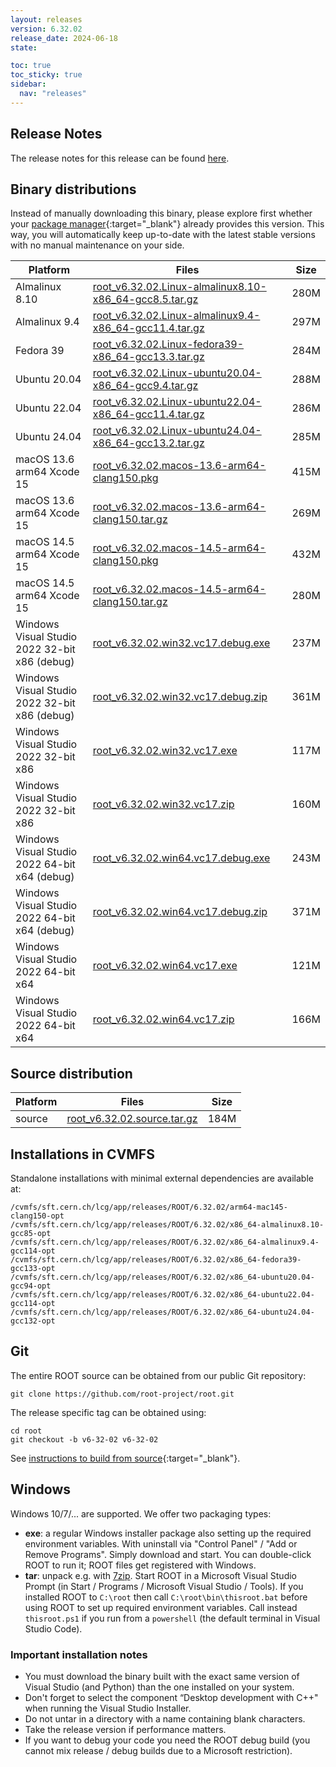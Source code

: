 ```yaml
---
layout: releases
version: 6.32.02
release_date: 2024-06-18
state:

toc: true
toc_sticky: true
sidebar:
  nav: "releases"
---
```



## Release Notes

The release notes for this release can be found [here](https://root.cern/doc/v632/release-notes.html#release-6.32.02).

## Binary distributions

Instead of manually downloading this binary, please explore first whether your [package manager](../../install/#install-via-a-package-manager){:target="\_blank"} already provides this version.
This way, you will automatically keep up-to-date with the latest stable versions with no manual maintenance on your side.

| Platform       | Files | Size |
|-----------|-------|-----|
| Almalinux 8.10 | [root_v6.32.02.Linux-almalinux8.10-x86_64-gcc8.5.tar.gz](https://root.cern/download/root_v6.32.02.Linux-almalinux8.10-x86_64-gcc8.5.tar.gz) | 280M |
| Almalinux 9.4 | [root_v6.32.02.Linux-almalinux9.4-x86_64-gcc11.4.tar.gz](https://root.cern/download/root_v6.32.02.Linux-almalinux9.4-x86_64-gcc11.4.tar.gz) | 297M |
| Fedora 39 | [root_v6.32.02.Linux-fedora39-x86_64-gcc13.3.tar.gz](https://root.cern/download/root_v6.32.02.Linux-fedora39-x86_64-gcc13.3.tar.gz) | 284M |
| Ubuntu 20.04 | [root_v6.32.02.Linux-ubuntu20.04-x86_64-gcc9.4.tar.gz](https://root.cern/download/root_v6.32.02.Linux-ubuntu20.04-x86_64-gcc9.4.tar.gz) | 288M |
| Ubuntu 22.04 | [root_v6.32.02.Linux-ubuntu22.04-x86_64-gcc11.4.tar.gz](https://root.cern/download/root_v6.32.02.Linux-ubuntu22.04-x86_64-gcc11.4.tar.gz) | 286M |
| Ubuntu 24.04 | [root_v6.32.02.Linux-ubuntu24.04-x86_64-gcc13.2.tar.gz](https://root.cern/download/root_v6.32.02.Linux-ubuntu24.04-x86_64-gcc13.2.tar.gz) | 285M |
| macOS 13.6 arm64 Xcode 15 | [root_v6.32.02.macos-13.6-arm64-clang150.pkg](https://root.cern/download/root_v6.32.02.macos-13.6-arm64-clang150.pkg) | 415M |
| macOS 13.6 arm64 Xcode 15 | [root_v6.32.02.macos-13.6-arm64-clang150.tar.gz](https://root.cern/download/root_v6.32.02.macos-13.6-arm64-clang150.tar.gz) | 269M |
| macOS 14.5 arm64 Xcode 15 | [root_v6.32.02.macos-14.5-arm64-clang150.pkg](https://root.cern/download/root_v6.32.02.macos-14.5-arm64-clang150.pkg) | 432M |
| macOS 14.5 arm64 Xcode 15 | [root_v6.32.02.macos-14.5-arm64-clang150.tar.gz](https://root.cern/download/root_v6.32.02.macos-14.5-arm64-clang150.tar.gz) | 280M |
| Windows Visual Studio 2022 32-bit x86  (debug) | [root_v6.32.02.win32.vc17.debug.exe](https://root.cern/download/root_v6.32.02.win32.vc17.debug.exe) | 237M |
| Windows Visual Studio 2022 32-bit x86  (debug) | [root_v6.32.02.win32.vc17.debug.zip](https://root.cern/download/root_v6.32.02.win32.vc17.debug.zip) | 361M |
| Windows Visual Studio 2022 32-bit x86  | [root_v6.32.02.win32.vc17.exe](https://root.cern/download/root_v6.32.02.win32.vc17.exe) | 117M |
| Windows Visual Studio 2022 32-bit x86  | [root_v6.32.02.win32.vc17.zip](https://root.cern/download/root_v6.32.02.win32.vc17.zip) | 160M |
| Windows Visual Studio 2022 64-bit x64  (debug) | [root_v6.32.02.win64.vc17.debug.exe](https://root.cern/download/root_v6.32.02.win64.vc17.debug.exe) | 243M |
| Windows Visual Studio 2022 64-bit x64  (debug) | [root_v6.32.02.win64.vc17.debug.zip](https://root.cern/download/root_v6.32.02.win64.vc17.debug.zip) | 371M |
| Windows Visual Studio 2022 64-bit x64  | [root_v6.32.02.win64.vc17.exe](https://root.cern/download/root_v6.32.02.win64.vc17.exe) | 121M |
| Windows Visual Studio 2022 64-bit x64  | [root_v6.32.02.win64.vc17.zip](https://root.cern/download/root_v6.32.02.win64.vc17.zip) | 166M |

## Source distribution

| Platform       | Files | Size |
|-----------|-------|-----|
| source | [root_v6.32.02.source.tar.gz](https://root.cern/download/root_v6.32.02.source.tar.gz) | 184M |


## Installations in CVMFS

Standalone installations with minimal external dependencies are available at:
~~~
/cvmfs/sft.cern.ch/lcg/app/releases/ROOT/6.32.02/arm64-mac145-clang150-opt
/cvmfs/sft.cern.ch/lcg/app/releases/ROOT/6.32.02/x86_64-almalinux8.10-gcc85-opt
/cvmfs/sft.cern.ch/lcg/app/releases/ROOT/6.32.02/x86_64-almalinux9.4-gcc114-opt
/cvmfs/sft.cern.ch/lcg/app/releases/ROOT/6.32.02/x86_64-fedora39-gcc133-opt
/cvmfs/sft.cern.ch/lcg/app/releases/ROOT/6.32.02/x86_64-ubuntu20.04-gcc94-opt
/cvmfs/sft.cern.ch/lcg/app/releases/ROOT/6.32.02/x86_64-ubuntu22.04-gcc114-opt
/cvmfs/sft.cern.ch/lcg/app/releases/ROOT/6.32.02/x86_64-ubuntu24.04-gcc132-opt
~~~


## Git

The entire ROOT source can be obtained from our public Git repository:

~~~
git clone https://github.com/root-project/root.git
~~~
The release specific tag can be obtained using:
~~~
cd root
git checkout -b v6-32-02 v6-32-02
~~~

See [instructions to build from source](../../install/#build-from-source){:target="\_blank"}.

## Windows

Windows 10/7/... are supported. We offer two packaging types:

 * **exe**: a regular Windows installer package also setting up the required environment variables. With uninstall via "Control Panel" / "Add or Remove Programs". Simply download and start. You can double-click ROOT to run it; ROOT files get registered with Windows.
 * **tar**: unpack e.g. with [7zip](https://www.7-zip.org). Start ROOT in a Microsoft Visual Studio Prompt (in Start / Programs / Microsoft Visual Studio / Tools). If you installed ROOT to `C:\root` then call `C:\root\bin\thisroot.bat` before using ROOT to set up required environment variables. Call instead `thisroot.ps1` if you run from a `powershell` (the default terminal in Visual Studio Code).

### Important installation notes

 * You must download the binary built with the exact same version of Visual Studio (and Python) than the one installed on your system.
 * Don't forget to select the component “Desktop development with C++" when running the Visual Studio Installer.
 * Do not untar in a directory with a name containing blank characters.
 * Take the release version if performance matters.
 * If you want to debug your code you need the ROOT debug build (you cannot mix release / debug builds due to a Microsoft restriction).
